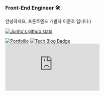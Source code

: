 ### Front-End Engineer 🛠
안녕하세요, 프론트엔드 개발자 이준호 입니다:)

[![Junho's github stats](https://github-readme-stats.vercel.app/api?username=juno7803)](https://github.com/juno7803/github-readme-stats)

[![Portfoilio](https://img.shields.io/badge/Notion-black?logo=notion)](https://junoflo.oopy.io/)
[![Tech Blog Badge](http://img.shields.io/badge/-Tech%20blog-black?style=flat-square&logo=github&link=https://juno-flo.tistory.com//)](https://juno-flo.tistory.com/)
[![Facebook Badge](https://img.shields.io/badge/facebook-1877f2e&logo=facebook&logoColor=white&link=https://www.facebook.com/profile.php?id=100004752273237)](https://www.facebook.com/profile.php?id=100004752273237)


<!--
**juno7803/juno7803** is a ✨ _special_ ✨ repository because its `README.md` (this file) appears on your GitHub profile.

Here are some ideas to get you started:

- 🔭 I’m currently working on ...
- 🌱 I’m currently learning ...
- 👯 I’m looking to collaborate on ...
- 🤔 I’m looking for help with ...
- 💬 Ask me about ...
- 📫 How to reach me: ...
- 😄 Pronouns: ...
- ⚡ Fun fact: ...
-->
